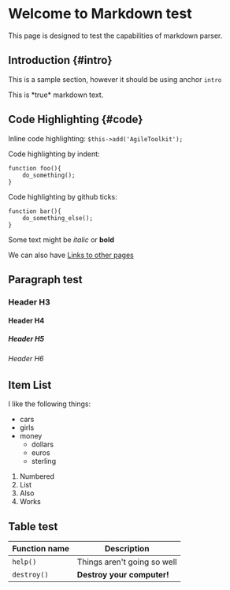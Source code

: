 Welcome to Markdown test
====
This page is designed to test the capabilities of markdown parser.

Introduction {#intro}
----
This is a sample section, however it should be using anchor `intro`

<div markdown="1">
This is *true* markdown text.
</div>

Code Highlighting {#code}
----
Inline code highlighting: `$this->add('AgileToolkit');`

Code highlighting by indent:

    function foo(){
        do_something();
    }

Code highlighting by github ticks:

```
function bar(){
    do_something_else();
}
```

Some text might be *italic* or **bold**

We can also have [Links to other pages](http://yahoo.com/)

Paragraph test
----

### Header H3

#### Header H4

##### Header H5

###### Header H6

Item List
----
I like the following things:

- cars
- girls
- money
  - dollars
  - euros  
  - sterling

1. Numbered
1. List
1. Also
1. Works

Table test
----

| Function name | Description                    |
| ------------- | ------------------------------ |
| `help()`      | Things aren't going so well    |
| `destroy()`   | **Destroy your computer!**     |

